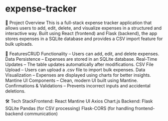 # expense-tracker
 
📌 Project Overview
This is a full-stack expense tracker application that allows users to add, edit, delete, and visualize expenses in a structured and interactive way. Built using React (frontend) and Flask (backend), the app stores expenses in a SQLite database and provides a CSV import feature for bulk uploads.

🚀 FeaturesCRUD Functionality – Users can add, edit, and delete expenses.
Data Persistence – Expenses are stored in an SQLite database.
Real-Time Updates – The table updates automatically after modifications.
CSV File Upload – Users can upload a .csv file to import bulk expenses.
Data Visualization – Expenses are displayed using charts for better insights.
Mantine UI Components – Clean, modern UI built using Mantine.
Confirmations & Validations – Prevents incorrect inputs and accidental deletions.

🛠️ Tech StackFrontend:
React
Mantine UI
Axios
Chart.js
Backend:
Flask
SQLite
Pandas (for CSV processing)
Flask-CORS (for handling frontend-backend communication)
